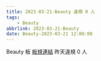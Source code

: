 ```yaml
---
title: 2023-03-21-Beauty 違規 0 人
tags:
    - Beauty
abbrlink: 2023-03-21-Beauty
date: Beauty-2023-03-21 12:00:00
---
```

Beauty 板 [板規連結](https://www.ptt.cc/bbs/Beauty/M.1630069980.A.84B.html)
昨天違規 0 人
